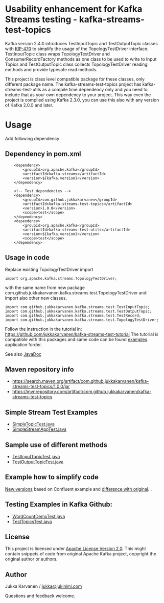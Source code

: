 # Usability enhancement for Kafka Streams testing - kafka-streams-test-topics

Kafka version 2.4.0 introduces TestInputTopic and TestOutputTopic classes with [KIP-470](https://cwiki.apache.org/confluence/display/KAFKA/KIP-470%3A+TopologyTestDriver+test+input+and+output+usability+improvements) 
to simplify the usage of the TopologyTestDriver interface. 
TestInputTopic class wraps TopologyTestDriver  and ConsumerRecordFactory methods as one class to be used to write to Input Topics 
and TestOutputTopic class collects TopologyTestDriver reading methods and provide typesafe read methods.

This project is class level compatible package for these classes, only different package name.
The kafka-streams-test-topics project has kafka-streams-test-utils as a compile time dependency only and
you need to include that as your own dependency to your project.
This way even the project is compiled using Kafka 2.3.0, 
you can use this also with any version of Kafka 2.0.0 and later.

# Usage

Add following dependency

## Dependency in pom.xml


        <dependency>
            <groupId>org.apache.kafka</groupId>
            <artifactId>kafka-streams</artifactId>
            <version>${kafka.version}</version>
        </dependency>

        <!-- Test dependencies -->
        <dependency>
            <groupId>com.github.jukkakarvanen</groupId>
            <artifactId>kafka-streams-test-topics</artifactId>
            <version>1.0.0</version>
            <scope>test</scope>
        </dependency>
        <dependency>
            <groupId>org.apache.kafka</groupId>
            <artifactId>kafka-streams-test-utils</artifactId>
            <version>${kafka.version}</version>
            <scope>test</scope>
        </dependency>

## Usage in code

Replace existing TopologyTestDriver import  

    import org.apache.kafka.streams.TopologyTestDriver;
with the same name from new package 
com.github.jukkakarvanen.kafka.streams.test.TopologyTestDriver 
and import also other new classes.

    import com.github.jukkakarvanen.kafka.streams.test.TestInputTopic;
    import com.github.jukkakarvanen.kafka.streams.test.TestOutputTopic;
    import com.github.jukkakarvanen.kafka.streams.test.TestRecord;
    import com.github.jukkakarvanen.kafka.streams.test.TopologyTestDriver;

Follow the instruction in the tutorial in:
https://github.com/jukkakarvanen/kafka-streams-test-tutorial
The tutorial is compatible with this packages and same code can be found [examples](examples/) application forder.     

See also [JavaDoc](https://jukkakarvanen.github.io/kafka-streams-test-topics/)

## Maven repository info

* https://search.maven.org/artifact/com.github.jukkakarvanen/kafka-streams-test-topics/1.0.0/jar
* https://mvnrepository.com/artifact/com.github.jukkakarvanen/kafka-streams-test-topics        
        

## Simple Stream Test Examples
* [SimpleTopicTest.java](src/test/java/com/github/jukkakarvanen/kafka/streams/test/SimpleTopicTest.java)
* [SimpleStreamAppTest.java](examples/src/test/java/com/github/jukkakarvanen/kafka/streams/example/SimpleStreamAppTest.java)

## Sample use of different methods
* [TestInputTopicTest.java](src/test/java/com/github/jukkakarvanen/kafka/streams/test/TestInputTopicTest.java)
* [TestOutputTopicTest.java](src/test/java/com/github/jukkakarvanen/kafka/streams/test/TestOutputTopicTest.java)


## Example how to simplify code 
[New versions](https://github.com/jukkakarvanen/kafka-streams-examples/blob/InputOutputTopic/src/test/java/io/confluent/examples/streams/WordCountLambdaExampleTest.java)
based on Confluent example and
[difference with original](https://github.com/jukkakarvanen/kafka-streams-examples/compare/5.2.1-post...jukkakarvanen:InputOutputTopic).
.

## Testing Examples in Kafka Github:

* [WordCountDemoTest.java](https://github.com/apache/kafka/blob/trunk/streams/examples/src/test/java/org/apache/kafka/streams/examples/wordcount/WordCountDemoTest.java) 
* [TestTopicsTest.java](https://github.com/apache/kafka/blob/trunk/streams/test-utils/src/test/java/org/apache/kafka/streams/TestTopicsTest.java) 

## License
This project is licensed under [Apache License Version 2.0](LICENSE).
This might contain snippets of code from original Apache Kafka project, copyright the original author or authors.

## Author 

Jukka Karvanen / jukka@jukinimi.com

Questions and feedback welcome. 